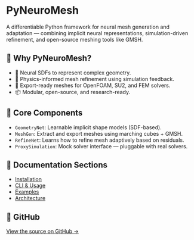 # PyNeuroMesh

A differentiable Python framework for neural mesh generation and adaptation — combining implicit neural representations, simulation-driven refinement, and open-source meshing tools like GMSH.

## 🚀 Why PyNeuroMesh?

- 🧠 Neural SDFs to represent complex geometry.
- 🔁 Physics-informed mesh refinement using simulation feedback.
- 🧰 Export-ready meshes for OpenFOAM, SU2, and FEM solvers.
- 📦 Modular, open-source, and research-ready.

## 🧬 Core Components

- `GeometryNet`: Learnable implicit shape models (SDF-based).
- `MeshGen`: Extract and export meshes using marching cubes + GMSH.
- `RefineNet`: Learns how to refine mesh adaptively based on residuals.
- `ProxySimulation`: Mock solver interface — pluggable with real solvers.

## 📖 Documentation Sections

- [Installation](install.md)
- [CLI & Usage](usage.md)
- [Examples](examples.md)
- [Architecture](architecture.md)

## 🔗 GitHub

[View the source on GitHub →](https://github.com/jamesafful/pyneuromesh)
